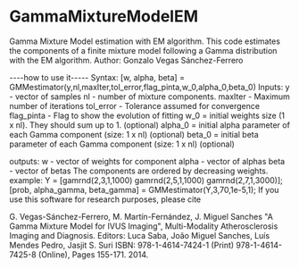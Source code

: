 # GammaMixtureModelEM
Gamma Mixture Model estimation with EM algorithm.
This code estimates the components of a finite mixture model following a Gamma distribution with the EM algorithm.
Author: Gonzalo Vegas Sánchez-Ferrero


----how to use it-----
Syntax: [w, alpha, beta] = GMMestimator(y,nl,maxIter,tol_error,flag_pinta,w_0,alpha_0,beta_0)
Inputs:
y - vector of samples
nl - number of mixture components.
maxIter - Maximum number of iterations
tol_error - Tolerance assumed for convergence
flag_pinta - Flag to show the evolution of fitting
w_0 = initial weights size (1 x nl). They should sum up to 1. (optional)
alpha_0 = initial alpha parameter of each Gamma component (size: 1 x nl) (optional)
beta_0 = initial beta parameter of each Gamma component (size: 1 x nl) (optional)


outputs:
w - vector of weights for component
alpha - vector of alphas
beta - vector of betas
The components are ordered by decreasing weights.
example:
Y = [gamrnd(2,3,1,1000) gamrnd(2,5,1,1000) gamrnd(2,7,1,3000)];
[prob, alpha_gamma, beta_gamma] = GMMestimator(Y,3,70,1e-5,1);
If you use this software for research purposes, please cite



G. Vegas-Sánchez-Ferrero, M. Martín-Fernández, J. Miguel Sanches "A Gamma
Mixture Model for IVUS Imaging", Multi-Modality Atherosclerosis Imaging
and Diagnosis. Editors: Luca Saba, João Miguel Sanches, Luís Mendes
Pedro, Jasjit S. Suri ISBN: 978-1-4614-7424-1 (Print) 978-1-4614-7425-8
(Online), Pages 155-171. 2014.
